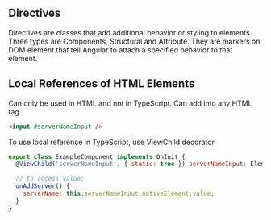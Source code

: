 ## Directives

Directives are classes that add additional behavior or styling to elements. Three types are Components, Structural and Attribute. They are markers on DOM element that tell Angular to attach a specified behavior to that element.

## Local References of HTML Elements

Can only be used in HTML and not in TypeScript. Can add into any HTML tag.

```html
<input #serverNameInput />
```

To use local reference in TypeScript, use ViewChild decorator.

```javascript
export class ExampleComponent implements OnInit {
  @ViewChild('serverNameInput', { static: true }) serverNameInput: ElementRef; // property

  // to access value:
  onAddServer() {
    serverName: this.serverNameInput.nativeElement.value;
  }
}
```
